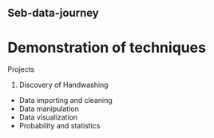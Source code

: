 ## Seb-data-journey

# Demonstration of techniques

Projects
1. Discovery of Handwashing
  - Data importing and cleaning
  - Data manipulation
  - Data visualization
  - Probability and statistics
